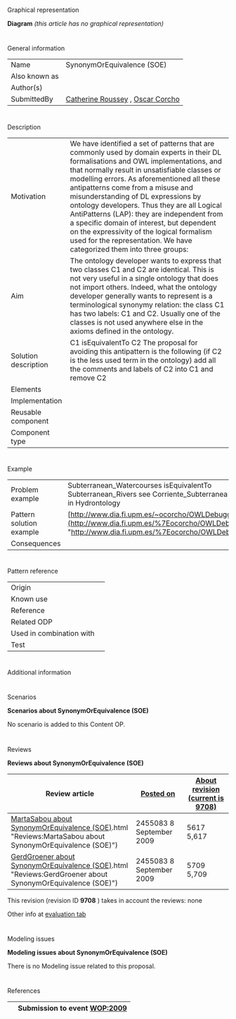 # 

 Graphical representation



__Diagram__ 
_(this article has no graphical representation)_ 




# 

 General information




|  |  |
| --- | --- |
|  Name  |  SynonymOrEquivalence (SOE)  |
|  Also known as  |  |
|  Author(s)  |  |
|  SubmittedBy  | [Catherine Roussey](http://ontologydesignpatterns.org/wiki/index.php?title=User:Catherine_Roussey&action=edit&redlink=1 "User:Catherine Roussey (not yet written)")  , [Oscar Corcho](http://ontologydesignpatterns.org/wiki/index.php?title=User:Oscar_Corcho&action=edit&redlink=1 "User:Oscar Corcho (not yet written)")  |



  





# 

 Description




|  |  |
| --- | --- |
|  Motivation  |  We have identified a set of patterns that are commonly used by domain experts in their DL formalisations and OWL implementations, and that normally result in unsatisfiable classes or modelling errors. As aforementioned all these antipatterns come from a misuse and misunderstanding of DL expressions by ontology developers. Thus they are all Logical AntiPatterns (LAP): they are independent from a specific domain of interest, but dependent on the expressivity of the logical formalism used for the representation. We have categorized them into three groups:  |
|  Aim  |  The ontology developer wants to express that two classes C1 and C2 are identical. This is not very useful in a single ontology that does not import others. Indeed, what the ontology developer generally wants to represent is a terminological synonymy relation: the class C1 has two labels: C1 and C2. Usually one of the classes is not used anywhere else in the axioms defined in the ontology.  |
|  Solution description  |  C1 isEquivalentTo C2  The proposal for avoiding this antipattern is the following (if C2 is the less used term in the ontology) add all the comments and labels of C2 into C1 and remove C2  |
|  Elements  |  |
|  Implementation  |  |
|  Reusable component  |  |
|  Component type  |  |



  





# 

 Example




|  |  |
| --- | --- |
|  Problem example  |  Subterranean\_Watercourses isEquivalentTo Subterranean\_Rivers  see Corriente\_Subterranea concept in Hydrontology  |
|  Pattern solution example  | [http://www.dia.fi.upm.es/~ocorcho/OWLDebugging/](http://www.dia.fi.upm.es/%7Eocorcho/OWLDebugging/ "http://www.dia.fi.upm.es/%7Eocorcho/OWLDebugging/")  |
|  Consequences  |  |



  





# 

 Pattern reference




|  |  |
| --- | --- |
|  Origin  |  |
|  Known use  |  |
|  Reference  |  |
|  Related ODP  |  |
|  Used in combination with  |  |
|  Test  |  |



# 

 Additional information



# 

 Scenarios




__Scenarios about SynonymOrEquivalence (SOE)__ 


 No scenario is added to this Content OP.
 




# 

 Reviews




__Reviews about SynonymOrEquivalence (SOE)__ 



|  Review article  | [Posted on](../Property/CreationDate "Property:CreationDate")  | [About revision (current is 9708)](../Property/ReviewAboutVersion "Property:ReviewAboutVersion")  |
| --- | --- | --- |
| [MartaSabou about SynonymOrEquivalence (SOE)](../Reviews/MartaSabou_about_SynonymOrEquivalence_(SOE)).html "Reviews:MartaSabou about SynonymOrEquivalence (SOE)")  |  2455083  8 September 2009  |  5617  5,617  |
| [GerdGroener about SynonymOrEquivalence (SOE)](../Reviews/GerdGroener_about_SynonymOrEquivalence_(SOE)).html "Reviews:GerdGroener about SynonymOrEquivalence (SOE)")  |  2455083  8 September 2009  |  5709  5,709  |



 This revision (revision ID
 __9708__ 
 ) takes in account the reviews: none
 



 Other info at
 [evaluation tab](http://ontologydesignpatterns.org/wiki/index.php?title=Submissions:SynonymOrEquivalence_%28SOE%29&action=evaluation "http://ontologydesignpatterns.org/wiki/index.php?title=Submissions:SynonymOrEquivalence_%28SOE%29&action=evaluation") 





  





# 

 Modeling issues




__Modeling issues about SynonymOrEquivalence (SOE)__ 


 There is no Modeling issue related to this proposal.
 




  





# 

 References



  






|  |  Submission to event [WOP:2009](../WOP/2009 "WOP:2009")  |
| --- | --- |